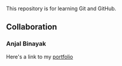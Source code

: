 This repository is for learning Git and GitHub.


## Collaboration

### Anjal Binayak
Here's a link to my [portfolio](https://anjalbinayak.com.np/)

